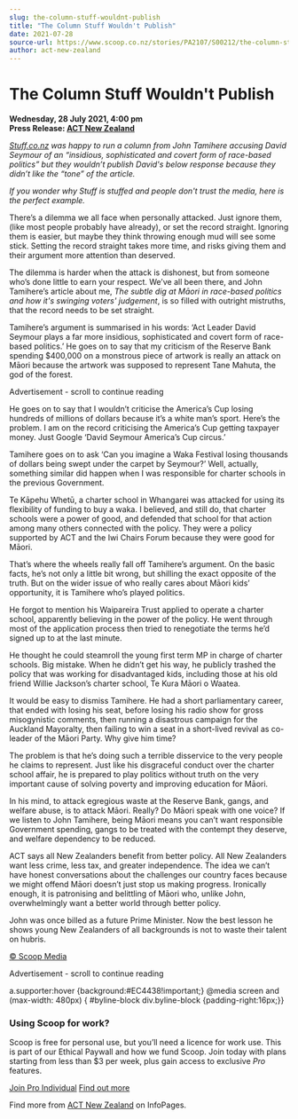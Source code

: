 ```yaml
---
slug: the-column-stuff-wouldnt-publish
title: "The Column Stuff Wouldn't Publish"
date: 2021-07-28
source-url: https://www.scoop.co.nz/stories/PA2107/S00212/the-column-stuff-wouldnt-publish.htm
author: act-new-zealand
---
```

The Column Stuff Wouldn't Publish
=================================

**Wednesday, 28 July 2021, 4:00 pm**  
**Press Release: [ACT New Zealand](https://info.scoop.co.nz/ACT_New_Zealand)**

[_Stuff.co.nz_](http://Stuff.co.nz) _was happy to run a column from John Tamihere accusing David Seymour of an “insidious, sophisticated and covert form of race-based politics” but they wouldn’t publish David's below response because they didn’t like the “tone” of the article._

_If you wonder why Stuff is stuffed and people don't trust the media, here is the perfect example._

There’s a dilemma we all face when personally attacked. Just ignore them, (like most people probably have already), or set the record straight. Ignoring them is easier, but maybe they think throwing enough mud will see some stick. Setting the record straight takes more time, and risks giving them and their argument more attention than deserved.

The dilemma is harder when the attack is dishonest, but from someone who’s done little to earn your respect. We’ve all been there, and John Tamihere’s article about me, _The subtle dig at Māori in race-based politics and how it's swinging voters' judgement_, is so filled with outright mistruths, that the record needs to be set straight.

Tamihere’s argument is summarised in his words: ‘Act Leader David Seymour plays a far more insidious, sophisticated and covert form of race-based politics.’ He goes on to say that my criticism of the Reserve Bank spending $400,000 on a monstrous piece of artwork is really an attack on Māori because the artwork was supposed to represent Tane Mahuta, the god of the forest.

Advertisement - scroll to continue reading





He goes on to say that I wouldn’t criticise the America’s Cup losing hundreds of millions of dollars because it’s a white man’s sport. Here’s the problem. I am on the record criticising the America’s Cup getting taxpayer money. Just Google ‘David Seymour America’s Cup circus.’

Tamihere goes on to ask ‘Can you imagine a Waka Festival losing thousands of dollars being swept under the carpet by Seymour?’ Well, actually, something similar did happen when I was responsible for charter schools in the previous Government.

Te Kāpehu Whetū, a charter school in Whangarei was attacked for using its flexibility of funding to buy a waka. I believed, and still do, that charter schools were a power of good, and defended that school for that action among many others connected with the policy. They were a policy supported by ACT and the Iwi Chairs Forum because they were good for Māori.

That’s where the wheels really fall off Tamihere’s argument. On the basic facts, he’s not only a little bit wrong, but shilling the exact opposite of the truth. But on the wider issue of who really cares about Māori kids’ opportunity, it is Tamihere who’s played politics.

He forgot to mention his Waipareira Trust applied to operate a charter school, apparently believing in the power of the policy. He went through most of the application process then tried to renegotiate the terms he’d signed up to at the last minute.

He thought he could steamroll the young first term MP in charge of charter schools. Big mistake. When he didn’t get his way, he publicly trashed the policy that was working for disadvantaged kids, including those at his old friend Willie Jackson’s charter school, Te Kura Māori o Waatea.

It would be easy to dismiss Tamihere. He had a short parliamentary career, that ended with losing his seat, before losing his radio show for gross misogynistic comments, then running a disastrous campaign for the Auckland Mayoralty, then failing to win a seat in a short-lived revival as co-leader of the Māori Party. Why give him time?

The problem is that he’s doing such a terrible disservice to the very people he claims to represent. Just like his disgraceful conduct over the charter school affair, he is prepared to play politics without truth on the very important cause of solving poverty and improving education for Māori.

In his mind, to attack egregious waste at the Reserve Bank, gangs, and welfare abuse, is to attack Māori. Really? Do Māori speak with one voice? If we listen to John Tamihere, being Māori means you can’t want responsible Government spending, gangs to be treated with the contempt they deserve, and welfare dependency to be reduced.

ACT says all New Zealanders benefit from better policy. All New Zealanders want less crime, less tax, and greater independence. The idea we can’t have honest conversations about the challenges our country faces because we might offend Māori doesn’t just stop us making progress. Ironically enough, it is patronising and belittling of Māori who, unlike John, overwhelmingly want a better world through better policy.

John was once billed as a future Prime Minister. Now the best lesson he shows young New Zealanders of all backgrounds is not to waste their talent on hubris.

[© Scoop Media](http://www.scoop.co.nz/about/terms.html)  

Advertisement - scroll to continue reading



a.supporter:hover {background:#EC4438!important;} @media screen and (max-width: 480px) { #byline-block div.byline-block {padding-right:16px;}}

### Using Scoop for work?

Scoop is free for personal use, but you’ll need a licence for work use. This is part of our Ethical Paywall and how we fund Scoop. Join today with plans starting from less than $3 per week, plus gain access to exclusive _Pro_ features.  
  
[Join Pro Individual](https://pro.scoop.co.nz/Individual/?from=ProIn24) [Find out more](https://pro.scoop.co.nz/using-scoop-for-work/?from=ProIn24)

Find more from [ACT New Zealand](https://info.scoop.co.nz/ACT_New_Zealand) on InfoPages.